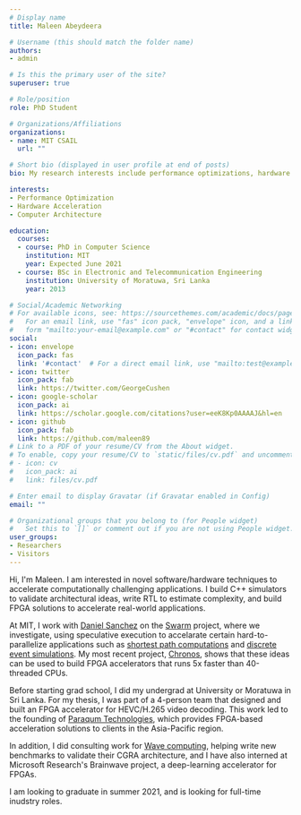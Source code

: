 ```yaml
---
# Display name
title: Maleen Abeydeera

# Username (this should match the folder name)
authors:
- admin

# Is this the primary user of the site?
superuser: true

# Role/position
role: PhD Student

# Organizations/Affiliations
organizations:
- name: MIT CSAIL
  url: ""

# Short bio (displayed in user profile at end of posts)
bio: My research interests include performance optimizations, hardware accelerelation, and computer architecture.

interests:
- Performance Optimization
- Hardware Acceleration
- Computer Architecture

education:
  courses:
  - course: PhD in Computer Science
    institution: MIT
    year: Expected June 2021
  - course: BSc in Electronic and Telecommunication Engineering
    institution: University of Moratuwa, Sri Lanka
    year: 2013

# Social/Academic Networking
# For available icons, see: https://sourcethemes.com/academic/docs/page-builder/#icons
#   For an email link, use "fas" icon pack, "envelope" icon, and a link in the
#   form "mailto:your-email@example.com" or "#contact" for contact widget.
social:
- icon: envelope
  icon_pack: fas
  link: '#contact'  # For a direct email link, use "mailto:test@example.org".
- icon: twitter
  icon_pack: fab
  link: https://twitter.com/GeorgeCushen
- icon: google-scholar
  icon_pack: ai
  link: https://scholar.google.com/citations?user=eeK8Kp0AAAAJ&hl=en
- icon: github
  icon_pack: fab
  link: https://github.com/maleen89
# Link to a PDF of your resume/CV from the About widget.
# To enable, copy your resume/CV to `static/files/cv.pdf` and uncomment the lines below.
# - icon: cv
#   icon_pack: ai
#   link: files/cv.pdf

# Enter email to display Gravatar (if Gravatar enabled in Config)
email: ""

# Organizational groups that you belong to (for People widget)
#   Set this to `[]` or comment out if you are not using People widget.
user_groups:
- Researchers
- Visitors
---
```


Hi, I'm Maleen. I am interested in novel software/hardware techniques to accelerate computationally challenging applications. I build C++ simulators to validate architectural ideas, write RTL to estimate complexity, and build FPGA solutions to accelerate real-world applications.

At MIT, I work with [Daniel Sanchez](http://people.csail.mit.edu/sanchez/) on the [Swarm](http://swarm.csail.mit.edu/) project, where we investigate, using speculative execution to accelarate certain hard-to-parallelize applications such as [shortest path computations](https://en.wikipedia.org/wiki/Dijkstra%27s_algorithm) and [discrete event simulations](https://en.wikipedia.org/wiki/Discrete-event_simulation). My most recent project, [Chronos](https://github.com/SwarmArch/chronos), shows that these ideas can be used to build FPGA accelerators that runs 5x faster than 40-threaded CPUs.

Before starting grad school, I did my undergrad at University or Moratuwa in Sri Lanka. For my thesis, I was part of a 4-person team that designed and built an FPGA accelerator for HEVC/H.265 video decoding. This work led to the founding of [Paraqum Technologies](https://paraqum.com/), which provides FPGA-based acceleration solutions to clients in the Asia-Pacific region.

In addition, I did consulting work for [Wave computing](https://wavecomp.ai/), helping write new benchmarks to validate their CGRA architecture, and I have also interned at Microsoft Research's Brainwave project, a deep-learning accelerator for FPGAs.

I am looking to graduate in summer 2021, and is looking for full-time inudstry roles.




